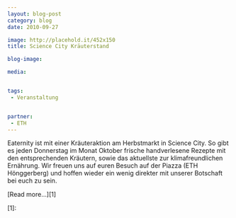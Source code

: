 ```yaml
---
layout: blog-post
category: blog
date: 2010-09-27

image: http://placehold.it/452x150
title: Science City Kräuterstand 

blog-image: 

media:  


tags:
 - Veranstaltung


partner:
 - ETH
---
```


Eaternity ist mit einer Kräuteraktion am Herbstmarkt in Science City. So gibt es jeden Donnerstag im Monat Oktober frische handverlesene Rezepte mit den entsprechenden Kräutern, sowie das aktuellste zur klimafreundlichen Ernährung. Wir freuen uns auf euren Besuch auf der Piazza (ETH Hönggerberg) und hoffen wieder ein wenig direkter mit unserer Botschaft bei euch zu sein. 

[Read more...][1]


[1]: 
